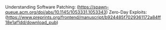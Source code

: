 Understanding Software Patching: (https://spawn-queue.acm.org/doi/abs/10.1145/1053331.1053343)
Zero-Day Exploits: (https://www.preprints.org/frontend/manuscript/b924485f7029361172a84ff18e1af1dd/download_pub)